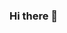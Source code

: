 ### Hi there 👋

<!--
**KevinCotoCarrera/KevinCotoCarrera** is a ✨ _special_ ✨ repository because its `README.md` (this file) appears on your GitHub profile.

Here are some ideas to get you started:

- 🔭 I’m currently working on my side projects
- ⚛️ I’m a React/Node web developer.
- 🌱 I’m currently learning Web3 and Three.js
- 🖊  I’m falling in love with Elixir and Go
- 👯 I’m looking to collaborate on a multidisciplinary team. 
- 📫 How to reach me: [kevincoto2002@gmail.com](kevincoto2002@gmail.com)
-->


